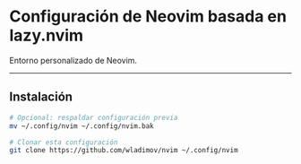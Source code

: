 # Configuración de Neovim basada en lazy.nvim

Entorno personalizado de Neovim.

---

## Instalación

```bash
# Opcional: respaldar configuración previa
mv ~/.config/nvim ~/.config/nvim.bak
```

```zsh
# Clonar esta configuración
git clone https://github.com/wladimov/nvim ~/.config/nvim
```
